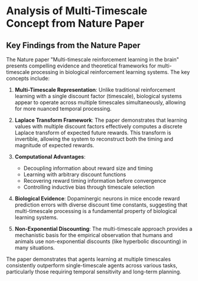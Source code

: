 # Analysis of Multi-Timescale Concept from Nature Paper

## Key Findings from the Nature Paper

The Nature paper "Multi-timescale reinforcement learning in the brain" presents compelling evidence and theoretical frameworks for multi-timescale processing in biological reinforcement learning systems. The key concepts include:

1. **Multi-Timescale Representation**: Unlike traditional reinforcement learning with a single discount factor (timescale), biological systems appear to operate across multiple timescales simultaneously, allowing for more nuanced temporal processing.

2. **Laplace Transform Framework**: The paper demonstrates that learning values with multiple discount factors effectively computes a discrete Laplace transform of expected future rewards. This transform is invertible, allowing the system to reconstruct both the timing and magnitude of expected rewards.

3. **Computational Advantages**:
   - Decoupling information about reward size and timing
   - Learning with arbitrary discount functions
   - Recovering reward timing information before convergence
   - Controlling inductive bias through timescale selection

4. **Biological Evidence**: Dopaminergic neurons in mice encode reward prediction errors with diverse discount time constants, suggesting that multi-timescale processing is a fundamental property of biological learning systems.

5. **Non-Exponential Discounting**: The multi-timescale approach provides a mechanistic basis for the empirical observation that humans and animals use non-exponential discounts (like hyperbolic discounting) in many situations.

The paper demonstrates that agents learning at multiple timescales consistently outperform single-timescale agents across various tasks, particularly those requiring temporal sensitivity and long-term planning.
